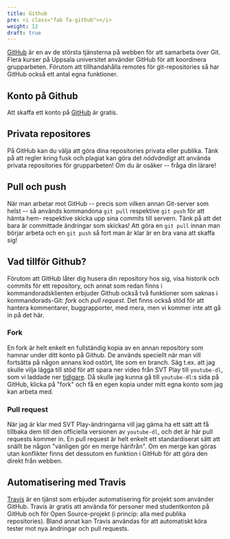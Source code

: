 ```yaml
---
title: Github
pre: <i class="fab fa-github"></i>
weight: 12
draft: true
---
```


[GitHub](https://github.com) är en av de
största tjänsterna på webben för att samarbeta över Git. Flera kurser på
Uppsala universitet använder GitHub för att koordinera
grupparbeten. Förutom att tillhandahålla remotes för git-repositories så
har GitHub också ett antal egna funktioner. 

## Konto på Github

Att skaffa ett konto på [GitHub](https://github.com) är gratis.

## Privata repositores

På GitHub kan du välja att göra dina repositories privata eller publika. Tänk på
att regler kring fusk och plagiat kan göra det _nödvändigt_ att använda privata
repositories för grupparbeten! Om du är osäker -- fråga din lärare!

## Pull och push

När man arbetar mot GitHub -- precis som vilken annan Git-server som
helst -- så används kommandona `git pull` respektive `git push` för att
hämta hem- respektive skicka upp sina commits till servern. Tänk på att
det bara är committade ändringar som skickas! Att göra en `git pull`
innan man börjar arbeta och en `git push` så fort man är klar är en bra
vana att skaffa sig!

## Vad tillför Github?

Förutom att GitHub låter dig husera din repository hos sig, visa
historik och commits för ett repository, och annat som redan finns i
kommandoradsklienten  erbjuder Github också två funktioner som saknas i
kommandorads-Git: _fork_ och _pull request_. Det finns också stöd för
att hantera kommentarer, buggrapporter, med mera, men vi kommer inte att
gå in på det här.

### Fork

En fork är helt enkelt en fullständig kopia av en annan repository som
hamnar under ditt konto på Github. De används speciellt när man vill fortsätta på
någon annans kod ostört, lite som en branch. Säg t.ex. att jag skulle
vilja lägga till stöd för att spara ner video från SVT Play till
`youtube-dl`, som vi laddade ner [tidigare](../introduction/#hämta-kod-med-git-clone). 
Då skulle jag kunna gå till
`youtube-dl`:s sida på GitHub, klicka på "fork" och få en egen kopia
under mitt egna konto som jag kan arbeta med.

### Pull request

När jag är klar med SVT Play-ändringarna vill jag gärna ha ett sätt att
få tillbaka dem till den officiella versionen av `youtube-dl`, och det
är här pull requests kommer in. En pull request är helt enkelt ett
standardiserat sätt att snällt be någon "vänligen gör en merge
härifrån". Om en merge kan göras utan konflikter finns det dessutom en
funktion i GitHub för att göra den direkt från webben.

## Automatisering med Travis


[Travis](http://travis-ci.org) är en tjänst som erbjuder automatisering
för projekt som använder GitHub. Travis är gratis att använda för
personer med studentkonton på GitHub och för Open Source-projekt (i princip:
alla med publika repositories). Bland annat kan Travis användas för att
automatiskt köra tester mot nya ändringar och pull
requests.

